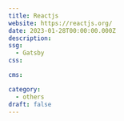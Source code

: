 ```yaml
---
title: Reactjs
website: https://reactjs.org/
date: 2023-01-28T00:00:00.000Z
description:
ssg:
  - Gatsby
css:

cms:

category:
  - others
draft: false
---
```

